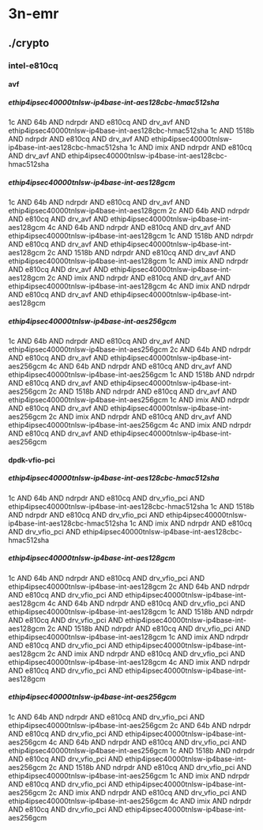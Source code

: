 # 3n-emr
## ./crypto
### intel-e810cq
#### avf
##### ethip4ipsec40000tnlsw-ip4base-int-aes128cbc-hmac512sha
1c AND 64b AND ndrpdr AND e810cq AND drv_avf AND ethip4ipsec40000tnlsw-ip4base-int-aes128cbc-hmac512sha
1c AND 1518b AND ndrpdr AND e810cq AND drv_avf AND ethip4ipsec40000tnlsw-ip4base-int-aes128cbc-hmac512sha
1c AND imix AND ndrpdr AND e810cq AND drv_avf AND ethip4ipsec40000tnlsw-ip4base-int-aes128cbc-hmac512sha
##### ethip4ipsec40000tnlsw-ip4base-int-aes128gcm
1c AND 64b AND ndrpdr AND e810cq AND drv_avf AND ethip4ipsec40000tnlsw-ip4base-int-aes128gcm
2c AND 64b AND ndrpdr AND e810cq AND drv_avf AND ethip4ipsec40000tnlsw-ip4base-int-aes128gcm
4c AND 64b AND ndrpdr AND e810cq AND drv_avf AND ethip4ipsec40000tnlsw-ip4base-int-aes128gcm
1c AND 1518b AND ndrpdr AND e810cq AND drv_avf AND ethip4ipsec40000tnlsw-ip4base-int-aes128gcm
2c AND 1518b AND ndrpdr AND e810cq AND drv_avf AND ethip4ipsec40000tnlsw-ip4base-int-aes128gcm
1c AND imix AND ndrpdr AND e810cq AND drv_avf AND ethip4ipsec40000tnlsw-ip4base-int-aes128gcm
2c AND imix AND ndrpdr AND e810cq AND drv_avf AND ethip4ipsec40000tnlsw-ip4base-int-aes128gcm
4c AND imix AND ndrpdr AND e810cq AND drv_avf AND ethip4ipsec40000tnlsw-ip4base-int-aes128gcm
##### ethip4ipsec40000tnlsw-ip4base-int-aes256gcm
1c AND 64b AND ndrpdr AND e810cq AND drv_avf AND ethip4ipsec40000tnlsw-ip4base-int-aes256gcm
2c AND 64b AND ndrpdr AND e810cq AND drv_avf AND ethip4ipsec40000tnlsw-ip4base-int-aes256gcm
4c AND 64b AND ndrpdr AND e810cq AND drv_avf AND ethip4ipsec40000tnlsw-ip4base-int-aes256gcm
1c AND 1518b AND ndrpdr AND e810cq AND drv_avf AND ethip4ipsec40000tnlsw-ip4base-int-aes256gcm
2c AND 1518b AND ndrpdr AND e810cq AND drv_avf AND ethip4ipsec40000tnlsw-ip4base-int-aes256gcm
1c AND imix AND ndrpdr AND e810cq AND drv_avf AND ethip4ipsec40000tnlsw-ip4base-int-aes256gcm
2c AND imix AND ndrpdr AND e810cq AND drv_avf AND ethip4ipsec40000tnlsw-ip4base-int-aes256gcm
4c AND imix AND ndrpdr AND e810cq AND drv_avf AND ethip4ipsec40000tnlsw-ip4base-int-aes256gcm
#### dpdk-vfio-pci
##### ethip4ipsec40000tnlsw-ip4base-int-aes128cbc-hmac512sha
1c AND 64b AND ndrpdr AND e810cq AND drv_vfio_pci AND ethip4ipsec40000tnlsw-ip4base-int-aes128cbc-hmac512sha
1c AND 1518b AND ndrpdr AND e810cq AND drv_vfio_pci AND ethip4ipsec40000tnlsw-ip4base-int-aes128cbc-hmac512sha
1c AND imix AND ndrpdr AND e810cq AND drv_vfio_pci AND ethip4ipsec40000tnlsw-ip4base-int-aes128cbc-hmac512sha
##### ethip4ipsec40000tnlsw-ip4base-int-aes128gcm
1c AND 64b AND ndrpdr AND e810cq AND drv_vfio_pci AND ethip4ipsec40000tnlsw-ip4base-int-aes128gcm
2c AND 64b AND ndrpdr AND e810cq AND drv_vfio_pci AND ethip4ipsec40000tnlsw-ip4base-int-aes128gcm
4c AND 64b AND ndrpdr AND e810cq AND drv_vfio_pci AND ethip4ipsec40000tnlsw-ip4base-int-aes128gcm
1c AND 1518b AND ndrpdr AND e810cq AND drv_vfio_pci AND ethip4ipsec40000tnlsw-ip4base-int-aes128gcm
2c AND 1518b AND ndrpdr AND e810cq AND drv_vfio_pci AND ethip4ipsec40000tnlsw-ip4base-int-aes128gcm
1c AND imix AND ndrpdr AND e810cq AND drv_vfio_pci AND ethip4ipsec40000tnlsw-ip4base-int-aes128gcm
2c AND imix AND ndrpdr AND e810cq AND drv_vfio_pci AND ethip4ipsec40000tnlsw-ip4base-int-aes128gcm
4c AND imix AND ndrpdr AND e810cq AND drv_vfio_pci AND ethip4ipsec40000tnlsw-ip4base-int-aes128gcm
##### ethip4ipsec40000tnlsw-ip4base-int-aes256gcm
1c AND 64b AND ndrpdr AND e810cq AND drv_vfio_pci AND ethip4ipsec40000tnlsw-ip4base-int-aes256gcm
2c AND 64b AND ndrpdr AND e810cq AND drv_vfio_pci AND ethip4ipsec40000tnlsw-ip4base-int-aes256gcm
4c AND 64b AND ndrpdr AND e810cq AND drv_vfio_pci AND ethip4ipsec40000tnlsw-ip4base-int-aes256gcm
1c AND 1518b AND ndrpdr AND e810cq AND drv_vfio_pci AND ethip4ipsec40000tnlsw-ip4base-int-aes256gcm
2c AND 1518b AND ndrpdr AND e810cq AND drv_vfio_pci AND ethip4ipsec40000tnlsw-ip4base-int-aes256gcm
1c AND imix AND ndrpdr AND e810cq AND drv_vfio_pci AND ethip4ipsec40000tnlsw-ip4base-int-aes256gcm
2c AND imix AND ndrpdr AND e810cq AND drv_vfio_pci AND ethip4ipsec40000tnlsw-ip4base-int-aes256gcm
4c AND imix AND ndrpdr AND e810cq AND drv_vfio_pci AND ethip4ipsec40000tnlsw-ip4base-int-aes256gcm
